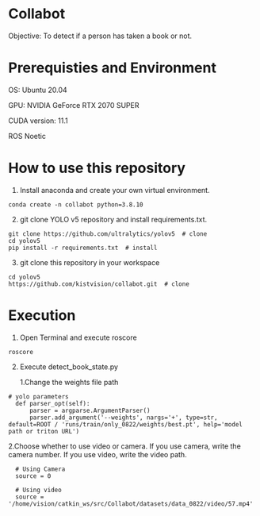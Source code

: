 # Collabot
Objective: To detect if a person has taken a book or not. 

# Prerequisties and Environment
OS: Ubuntu 20.04

GPU: NVIDIA GeForce RTX 2070 SUPER

CUDA version: 11.1

ROS Noetic

# How to use this repository
1. Install anaconda and create your own virtual environment.
````
conda create -n collabot python=3.8.10
````

2. git clone YOLO v5 repository and install requirements.txt.
````
git clone https://github.com/ultralytics/yolov5  # clone
cd yolov5
pip install -r requirements.txt  # install
````

3. git clone this repository in your workspace
````
cd yolov5
https://github.com/kistvision/collabot.git  # clone
````

# Execution
1. Open Terminal and execute roscore
````
roscore
````

2. Execute detect_book_state.py
   
   1.Change the weights file path    
  ````  
  # yolo parameters
    def parser_opt(self):
        parser = argparse.ArgumentParser()
        parser.add_argument('--weights', nargs='+', type=str, default=ROOT / 'runs/train/only_0822/weights/best.pt', help='model path or triton URL')     
  ````

  2.Choose whether to use video or camera. If you use camera, write the camera number. If you use video, write the video path. 
  ````
    # Using Camera
    source = 0
    
    # Using video
    source = '/home/vision/catkin_ws/src/Collabot/datasets/data_0822/video/57.mp4'
  ````

